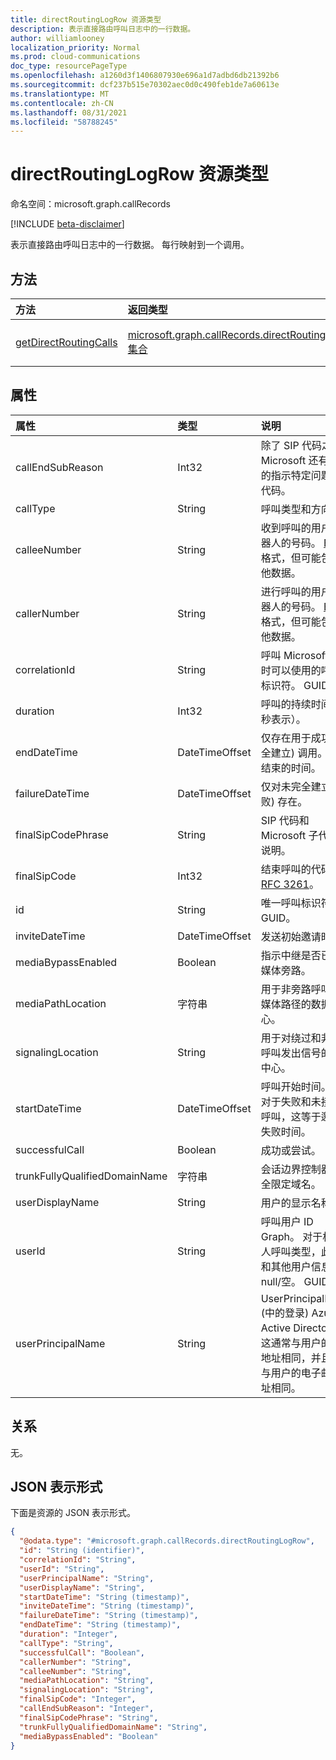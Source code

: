 ```yaml
---
title: directRoutingLogRow 资源类型
description: 表示直接路由呼叫日志中的一行数据。
author: williamlooney
localization_priority: Normal
ms.prod: cloud-communications
doc_type: resourcePageType
ms.openlocfilehash: a1260d3f1406807930e696a1d7adbd6db21392b6
ms.sourcegitcommit: dcf237b515e70302aec0d0c490feb1de7a60613e
ms.translationtype: MT
ms.contentlocale: zh-CN
ms.lasthandoff: 08/31/2021
ms.locfileid: "58788245"
---
```

# <a name="directroutinglogrow-resource-type"></a>directRoutingLogRow 资源类型

命名空间：microsoft.graph.callRecords

[!INCLUDE [beta-disclaimer](../../includes/beta-disclaimer.md)]

表示直接路由呼叫日志中的一行数据。 每行映射到一个调用。

## <a name="methods"></a>方法

| 方法       | 返回类型 | 说明 |
|:-------------|:------------|:------------|
| [getDirectRoutingCalls](../api/callrecords-callrecord-getdirectroutingcalls.md) | [microsoft.graph.callRecords.directRoutingLogRow 集合](callrecords-directroutinglogrow.md)| 列出 **呼叫记录的 directRoutingLogRow** 对象。 |

## <a name="properties"></a>属性

|属性|类型|说明|
|:---|:---|:---|
|callEndSubReason|Int32| 除了 SIP 代码之外，Microsoft 还有自己的指示特定问题的子代码。|
|callType|String| 呼叫类型和方向。|
|calleeNumber|String| 收到呼叫的用户或机器人的号码。 [E.164](https://en.wikipedia.org/wiki/E.164) 格式，但可能包含其他数据。|
|callerNumber|String| 进行呼叫的用户或机器人的号码。 [E.164](https://en.wikipedia.org/wiki/E.164) 格式，但可能包含其他数据。|
|correlationId|String|呼叫 Microsoft 支持时可以使用的呼叫的标识符。 GUID。|
|duration|Int32| 呼叫的持续时间（以秒表示）。|
|endDateTime|DateTimeOffset| 仅存在用于成功 (完全建立) 调用。 呼叫结束的时间。|
|failureDateTime|DateTimeOffset| 仅对未完全建立 (失败) 存在。|
|finalSipCodePhrase|String| SIP 代码和 Microsoft 子代码的说明。|
|finalSipCode|Int32| 结束呼叫的代码 [RFC 3261](https://tools.ietf.org/html/rfc3261)。|
|id|String|唯一呼叫标识符。 GUID。|
|inviteDateTime|DateTimeOffset| 发送初始邀请时。|
|mediaBypassEnabled|Boolean| 指示中继是否已启用媒体旁路。|
|mediaPathLocation|字符串| 用于非旁路呼叫中的媒体路径的数据中心。|
|signalingLocation|String| 用于对绕过和非旁路呼叫发出信号的数据中心。|
|startDateTime|DateTimeOffset|呼叫开始时间。<br/>对于失败和未接听的呼叫，这等于邀请或失败时间。|
|successfulCall|Boolean| 成功或尝试。|
|trunkFullyQualifiedDomainName|字符串| 会话边界控制器的完全限定域名。|
|userDisplayName|String|用户的显示名称。|
|userId|String|呼叫用户 ID Graph。 对于机器人呼叫类型，此信息和其他用户信息将为 null/空。 GUID。|
|userPrincipalName|String|UserPrincipalName (中的登录) Azure Active Directory。 这通常与用户的 SIP 地址相同，并且可以与用户的电子邮件地址相同。|

## <a name="relationships"></a>关系

无。

## <a name="json-representation"></a>JSON 表示形式

下面是资源的 JSON 表示形式。
<!-- {
  "blockType": "resource",
  "@odata.type": "microsoft.graph.callRecords.directRoutingLogRow",
  "keyProperty": "id"
}
-->

``` json
{
  "@odata.type": "#microsoft.graph.callRecords.directRoutingLogRow",
  "id": "String (identifier)",
  "correlationId": "String",
  "userId": "String",
  "userPrincipalName": "String",
  "userDisplayName": "String",
  "startDateTime": "String (timestamp)",
  "inviteDateTime": "String (timestamp)",
  "failureDateTime": "String (timestamp)",
  "endDateTime": "String (timestamp)",
  "duration": "Integer",
  "callType": "String",
  "successfulCall": "Boolean",
  "callerNumber": "String",
  "calleeNumber": "String",
  "mediaPathLocation": "String",
  "signalingLocation": "String",
  "finalSipCode": "Integer",
  "callEndSubReason": "Integer",
  "finalSipCodePhrase": "String",
  "trunkFullyQualifiedDomainName": "String",
  "mediaBypassEnabled": "Boolean"
}
```


